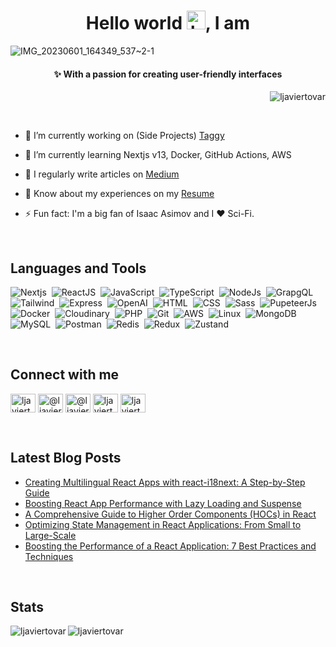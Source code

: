 <h1 align="center">Hello world <img alt="handwavegif" src="https://user-images.githubusercontent.com/39513876/112366216-8cfe7400-8cfe-11eb-8116-7d3dbae20e97.gif" width='30'/>, I am</h1>

![IMG_20230601_164349_537~2-1](https://github.com/ljaviertovar/ljaviertovar/assets/34925280/b32a7046-11f6-4be5-8019-cd13bf47b5f7)

<h4 align="center">✨ With a passion for creating user-friendly interfaces</h4>

<p align="right"> <img src="https://komarev.com/ghpvc/?username=ljaviertovar&label=Profile%20views&color=0e75b6&style=flat" alt="ljaviertovar" /> </p>

<br>

<!-- <p align="left"> <a href="https://github.com/ryo-ma/github-profile-trophy"><img src="https://github-profile-trophy.vercel.app/?username=ljaviertovar" alt="ljaviertovar" /></a> </p> -->

- 🚀 I’m currently working on (Side Projects) [Taggy](www.taggy.com.mx)
 
- 🌱 I’m currently learning Nextjs v13, Docker, GitHub Actions, AWS

- 📝 I regularly write articles on [Medium](https://medium.com/@ljaviertovar)

- 📄 Know about my experiences on my [Resume](https://docs.google.com/document/d/1Jai5UhTjmZow--Gn2cvTmLnFgpMFHzER2Stx6nF3Sjk/edit?usp=sharing)

- ⚡ Fun fact: I'm a big fan of Isaac Asimov and I ❤️ Sci-Fi.

<br>

<h2 align="left">Languages and Tools</h2>

![Nextjs](https://img.shields.io/badge/-Nextjs-010409?style=flat-square&logo=Next.js)&nbsp;
![ReactJS](https://img.shields.io/badge/-React-010409?style=flat-square&logo=react)&nbsp;
![JavaScript](https://img.shields.io/badge/-JavaScript-010409?style=flat-square&logo=javascript)&nbsp;
![TypeScript](https://img.shields.io/badge/-TypeScript-010409?style=flat-square&logo=typescript)&nbsp;
![NodeJs](https://img.shields.io/badge/-NodeJs-010409?style=flat-square&logo=Node.js&logoColor=white)&nbsp;
![GrapgQL](https://img.shields.io/badge/-GraphQL-010409?style=flat-square&logo=graphql&logoColor=white)&nbsp;
![Tailwind](https://img.shields.io/badge/-Tailwind-010409?style=flat-square&logo=tailwindcss)&nbsp;
![Express](https://img.shields.io/badge/-Express-010409?style=flat-square&logo=express)&nbsp;
![OpenAI](https://img.shields.io/badge/-OpenAi-010409?style=flat-square&logo=Openai)&nbsp;
![HTML](https://img.shields.io/badge/-HTML-010409?style=flat-square&logo=HTML5)&nbsp;
![CSS](https://img.shields.io/badge/-CSS-010409?style=flat-square&logo=CSS3&logoColor=1572B6)&nbsp;
![Sass](https://img.shields.io/badge/-Sass-010409?style=flat-square&logo=sass&logoColor=white)&nbsp;
![PupeteerJs](https://img.shields.io/badge/-PuppeteerJS-010409?style=flat-square&logo=puppeteer&logoColor=white)&nbsp;
![Docker](https://img.shields.io/badge/-Docker-010409?style=flat-square&logo=docker)&nbsp;
![Cloudinary](https://img.shields.io/badge/-Cloudinary-010409?style=flat-square&logo=Cloudinary)&nbsp;
![PHP](https://img.shields.io/badge/-PHP-010409?style=flat-square&logo=PHP)&nbsp;
![Git](https://img.shields.io/badge/-Git-010409?style=flat-square&logo=git)&nbsp;
![AWS](https://img.shields.io/badge/-AWS-010409?style=flat-square&logo=Amazonwebservices)&nbsp;
![Linux](https://img.shields.io/badge/-Linux-010409?style=flat-square&logo=linux)&nbsp;
![MongoDB](https://img.shields.io/badge/-MongoDB-010409?style=flat-square&logo=mongodb)&nbsp;
![MySQL](https://img.shields.io/badge/-MySQL-010409?style=flat-square&logo=mysql)&nbsp;
![Postman](https://img.shields.io/badge/-Postman-010409?style=flat-square&logo=postman)&nbsp;
![Redis](https://img.shields.io/badge/-Redis-010409?style=flat-square&logo=redis)&nbsp;
![Redux](https://img.shields.io/badge/-Redux-010409?style=flat-square&logo=redux)&nbsp;
![Zustand](https://img.shields.io/badge/-Zustand-010409?style=flat-square&logo=Zustand)&nbsp;

<br>

<h2 align="left">Connect with me</h2>
<p align="left">
<a href="https://linkedin.com/in/ljaviertovar" target="blank"><img align="center" src="https://raw.githubusercontent.com/rahuldkjain/github-profile-readme-generator/master/src/images/icons/Social/linked-in-alt.svg" alt="ljaviertovar" height="30" width="40" /></a>
<a href="https://medium.com/@ljaviertovar" target="blank"><img align="center" src="https://raw.githubusercontent.com/rahuldkjain/github-profile-readme-generator/master/src/images/icons/Social/medium.svg" alt="@ljaviertovar" height="30" width="40" /></a>
<a href="https://hackernoon.com/u/ljaviertovar" target="blank"><img align="center" src="https://github-production-user-asset-6210df.s3.amazonaws.com/34925280/242477326-064432c7-7a4a-4a3e-a0be-784569dd44aa.jpeg" alt="@ljaviertovar" height="30" width="40" /></a>
<a href="https://dev.to/ljaviertovar" target="blank"><img align="center" src="https://raw.githubusercontent.com/rahuldkjain/github-profile-readme-generator/master/src/images/icons/Social/devto.svg" alt="ljaviertovar" height="30" width="40" /></a>
<a href="https://twitter.com/ljaviertovar" target="blank"><img align="center" src="https://raw.githubusercontent.com/rahuldkjain/github-profile-readme-generator/master/src/images/icons/Social/twitter.svg" alt="ljaviertovar" height="30" width="40" /></a>



</p>

<br>

## Latest Blog Posts
<!-- BLOG-POST-LIST:START -->
- [Creating Multilingual React Apps with react-i18next: A Step-by-Step Guide](https://javascript.plainenglish.io/creating-multilingual-react-apps-with-react-i18next-a-step-by-step-guide-e1aa3c7f9ad0?source=rss-ecb38392f3e8------2)
- [Boosting React App Performance with Lazy Loading and Suspense](https://javascript.plainenglish.io/boosting-react-app-performance-with-lazy-loading-and-suspense-aa85889b5bb?source=rss-ecb38392f3e8------2)
- [A Comprehensive Guide to Higher Order Components &lpar;HOCs&rpar; in React](https://javascript.plainenglish.io/a-comprehensive-guide-to-higher-order-components-hocs-in-react-fdf47875dc1b?source=rss-ecb38392f3e8------2)
- [Optimizing State Management in React Applications: From Small to Large-Scale](https://javascript.plainenglish.io/optimizing-state-management-in-react-applications-from-small-to-large-scale-aa413cc043e5?source=rss-ecb38392f3e8------2)
- [Boosting the Performance of a React Application: 7 Best Practices and Techniques](https://javascript.plainenglish.io/boosting-the-performance-of-a-react-application-7-best-practices-and-techniques-8023c4fbf512?source=rss-ecb38392f3e8------2)
<!-- BLOG-POST-LIST:END -->

<br>

<h2 align="left">Stats</h2>

<p>
    <span><img align="left" src="https://github-readme-stats.vercel.app/api/top-langs?username=ljaviertovar&show_icons=true&locale=en&layout=compact" alt="ljaviertovar" /></span>
    <span><img align="" src="https://github-readme-stats.vercel.app/api?username=ljaviertovar&show_icons=true&locale=en" alt="ljaviertovar" /></span>
</p>


<!-- <p>
    <a href="https://www.linkedin.com/in/ljaviertovar/" target="_blank"><img alt="LinkedIn" src="https://img.shields.io/badge/linkedin-%230077B5.svg?&style=for-the-badge&logo=linkedin&logoColor=white&link=https://www.linkedin.com/in/ljaviertovar/" /></a>
    <a href="https://medium.com/@ljaviertovar" target="_blank"><img alt="Medium" src="https://img.shields.io/badge/medium-%2312100E.svg?&style=for-the-badge&logo=medium&logoColor=white&link=https://medium.com/@ljaviertovar" /></a>
<!-- <a href="mailto:luisjavier.tovarp@gmail.com" target="_blank"><img alt="Gmail" src="https://img.shields.io/badge/-Gmail-d14836?style=for-the-badge&logo=Gmail&logoColor=white&link=mailto:luisjavier.tovarp@gmail.com)" /></a> 
</p> -->

<!-- ### :new_moon_with_face: My latest posts
<ul>
  <li>
    <a href="https://betterprogramming.pub/developing-reusable-and-customizable-modals-with-react-and-typescript-9f6217c76f07">
      <b>Developing Reusable and Customizable Modals With React and TypeScript</b>
    </a>
  </li>
  <li>
    <a href="https://blog.bitsrc.io/build-a-blog-with-react-and-markdown-files-30d969ce62d5">
      <b>Build a Blog with React and Markdown files</b>
    </a>
  </li>
   <li>
    <a href="https://medium.com/better-programming/autocomplete-search-component-with-react-and-typescript-94fa0e21fa04">
      <b>Autocomplete Search Component With React and TypeScript</b>
    </a>
  </li>
 </ul>  -->
  
 
